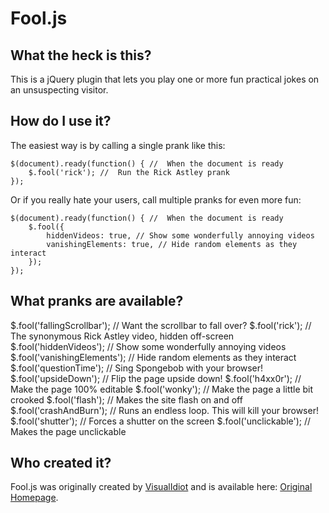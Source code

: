 # Fool.js

## What the heck is this?

This is a jQuery plugin that lets you play one or more fun practical jokes on an unsuspecting visitor. 


## How do I use it?

The easiest way is by calling a single prank like this:

    $(document).ready(function() { //  When the document is ready
    	$.fool('rick'); //  Run the Rick Astley prank
    });

Or if you really hate your users, call multiple pranks for even more fun:

    $(document).ready(function() { //  When the document is ready
        $.fool({
            hiddenVideos: true, // Show some wonderfully annoying videos
            vanishingElements: true, // Hide random elements as they interact
        });
    });


## What pranks are available?

$.fool('fallingScrollbar');   //  Want the scrollbar to fall over?
$.fool('rick');               //  The synonymous Rick Astley video, hidden off-screen
$.fool('hiddenVideos');       //  Show some wonderfully annoying videos
$.fool('vanishingElements');  //  Hide random elements as they interact
$.fool('questionTime');       //  Sing Spongebob with your browser!
$.fool('upsideDown');         //  Flip the page upside down!
$.fool('h4xx0r');             //  Make the page 100% editable
$.fool('wonky');              //  Make the page a little bit crooked
$.fool('flash');              //  Makes the site flash on and off
$.fool('crashAndBurn');       //  Runs an endless loop. This will kill your browser!
$.fool('shutter');            //  Forces a shutter on the screen
$.fool('unclickable');        //  Makes the page unclickable


## Who created it?

Fool.js was originally created by [VisualIdiot](http://visualidiot.com/) and is available here: [Original Homepage](http://fooljs.com/).